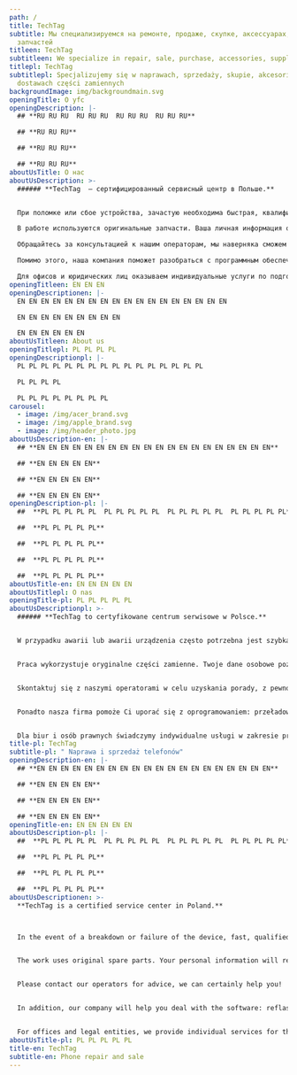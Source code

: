 ```yaml
---
path: /
title: TechTag
subtitle: Мы специализируемся на ремонте, продаже, скупке, аксессуарах, поставки
  запчастей
titleen: TechTag
subtitleen: We specialize in repair, sale, purchase, accessories, supply of spare parts
titlepl: TechTag
subtitlepl: Specjalizujemy się w naprawach, sprzedaży, skupie, akcesoriach,
  dostawach części zamiennych
backgroundImage: img/backgroundmain.svg
openingTitle: O yfc
openingDescription: |-
  ## **RU RU RU  RU RU RU  RU RU RU  RU RU RU**

  ## **RU RU RU**

  ## **RU RU RU**

  ## **RU RU RU**
aboutUsTitle: О нас
aboutUsDescription: >-
  ###### **TechTag  — сертифицированный сервисный центр в Польше.**


  При поломке или сбое устройства, зачастую необходима быстрая, квалифицированная помощь по ремонту цифровой техники. Мастера сервисных центров TechTag быстро справятся с поломкой практически любой сложности. Чётко соблюдаются все рекомендации по проведению ремонтных работ. При необходимости комплексной замены деталей, доставка организуется в кратчайшие сроки.

  В работе используются оригинальные запчасти. Ваша личная информация останется конфиденциальной. Мы стараемся выполнять все работы в течение получаса — это наше основное преимущество. Если ремонт электронной техники потребует большего количества времени, детали и сроки согласовываются индивидуально.

  Обращайтесь за консультацией к нашим операторам, мы наверняка сможем вам помочь!

  Помимо этого, наша компания поможет разобраться с программным обеспечением: перепрошить, разблокировать смартфон или планшет, русифицировать устройство. Мы можем восстановить утерянные данные. Также у нас можно приобрести аксессуары бренда Apple: наушники, зарядные устройства, чехлы и защитные плёнки.

  Для офисов и юридических лиц оказываем индивидуальные услуги по подготовке и настройке рабочих мест. Проводим интернет-соединение, комплексное обслуживание офисной техники, ставим необходимый для сотрудников софт.
openingTitleen: EN EN EN
openingDescriptionen: |-
  EN EN EN EN EN EN EN EN EN EN EN EN EN EN EN EN EN EN

  EN EN EN EN EN EN EN EN EN

  EN EN EN EN EN EN
aboutUsTitleen: About us
openingTitlepl: PL PL PL PL
openingDescriptionpl: |-
  PL PL PL PL PL PL PL PL PL PL PL PL PL PL PL PL 

  PL PL PL PL 

  PL PL PL PL PL PL PL PL
carousel:
  - image: /img/acer_brand.svg
  - image: /img/apple_brand.svg
  - image: /img/header_photo.jpg
aboutUsDescription-en: |-
  ## **EN EN EN EN EN EN EN EN EN EN EN EN EN EN EN EN EN EN EN EN**

  ## **EN EN EN EN EN**

  ## **EN EN EN EN EN**

  ## **EN EN EN EN EN**
openingDescription-pl: |-
  ##  **PL PL PL PL PL  PL PL PL PL PL  PL PL PL PL PL  PL PL PL PL PL**

  ##  **PL PL PL PL PL**

  ##  **PL PL PL PL PL**

  ##  **PL PL PL PL PL**

  ##  **PL PL PL PL PL**
aboutUsTitle-en: EN EN EN EN EN
aboutUsTitlepl: O nas
openingTitle-pl: PL PL PL PL PL
aboutUsDescriptionpl: >-
  ###### **TechTag to certyfikowane centrum serwisowe w Polsce.**


  W przypadku awarii lub awarii urządzenia często potrzebna jest szybka, wykwalifikowana pomoc w naprawie sprzętu cyfrowego. Technicy centrów serwisowych TechTag szybko poradzą sobie z załamaniem prawie każdej złożoności. Ściśle przestrzegane są wszystkie zalecenia dotyczące wykonywania napraw. Jeśli potrzebujesz kompleksowej wymiany części, dostawa jest zorganizowana tak szybko, jak to możliwe.


  Praca wykorzystuje oryginalne części zamienne. Twoje dane osobowe pozostaną poufne. Całość prac staramy się wykonać w pół godziny - to nasza główna zaleta. Jeśli naprawa sprzętu elektronicznego wymaga więcej czasu, szczegóły i warunki ustalamy indywidualnie.


  Skontaktuj się z naszymi operatorami w celu uzyskania porady, z pewnością możemy Ci pomóc!


  Ponadto nasza firma pomoże Ci uporać się z oprogramowaniem: przeładować, odblokować smartfon lub tablet i zrusyfikować urządzenie. Możemy odzyskać utracone dane. U nas kupisz też akcesoria marki Apple: słuchawki, ładowarki, etui i folie ochronne.


  Dla biur i osób prawnych świadczymy indywidualne usługi w zakresie przygotowania i tworzenia miejsc pracy. Zapewniamy łącze internetowe, kompleksową obsługę sprzętu biurowego, instalujemy oprogramowanie niezbędne dla pracowników.
title-pl: TechTag
subtitle-pl: " Naprawa i sprzedaż telefonów"
openingDescription-en: |-
  ## **EN EN EN EN EN EN EN EN EN EN EN EN EN EN EN EN EN EN EN EN**

  ## **EN EN EN EN EN**

  ## **EN EN EN EN EN**

  ## **EN EN EN EN EN**
openingTitle-en: EN EN EN EN EN
aboutUsDescription-pl: |-
  ##  **PL PL PL PL PL  PL PL PL PL PL  PL PL PL PL PL  PL PL PL PL PL**

  ##  **PL PL PL PL PL**

  ##  **PL PL PL PL PL**

  ##  **PL PL PL PL PL**
aboutUsDescriptionen: >-
  **TechTag is a certified service center in Poland.**



  In the event of a breakdown or failure of the device, fast, qualified assistance in repairing digital equipment is often needed. The technicians of TechTag service centers will quickly cope with a breakdown of almost any complexity. All recommendations for carrying out repair work are strictly followed. If you need a comprehensive replacement of parts, delivery is organized as soon as possible.


  The work uses original spare parts. Your personal information will remain confidential. We try to do all the work within half an hour - this is our main advantage. If the repair of electronic equipment requires more time, details and terms are agreed individually.


  Please contact our operators for advice, we can certainly help you!


  In addition, our company will help you deal with the software: reflash, unlock your smartphone or tablet, and Russify your device. We can recover lost data. You can also buy Apple brand accessories from us: headphones, chargers, cases and protective films.


  For offices and legal entities, we provide individual services for the preparation and setting up of workplaces. We provide an Internet connection, comprehensive maintenance of office equipment, install the software necessary for employees.
aboutUsTitle-pl: PL PL PL PL PL
title-en: TechTag
subtitle-en: Phone repair and sale
---
```

